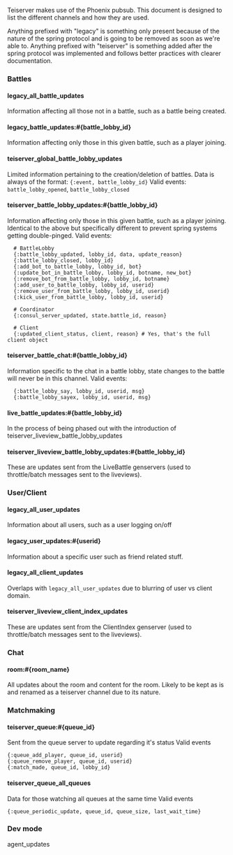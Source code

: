 Teiserver makes use of the Phoenix pubsub. This document is designed to list the different channels and how they are used.

Anything prefixed with "legacy" is something only present because of the nature of the spring protocol and is going to be removed as soon as we're able to.
Anything prefixed with "teiserver" is something added after the spring protocol was implemented and follows better practices with clearer documentation.

### Battles
#### legacy_all_battle_updates
Information affecting all those not in a battle, such as a battle being created.

#### legacy_battle_updates:#{battle_lobby_id}
Information affecting only those in this given battle, such as a player joining.

#### teiserver_global_battle_lobby_updates
Limited information pertaining to the creation/deletion of battles.
Data is always of the format: `{:event, battle_lobby_id}`
Valid events: `battle_lobby_opened`, `battle_lobby_closed`

#### teiserver_battle_lobby_updates:#{battle_lobby_id}
Information affecting only those in this given battle, such as a player joining. Identical to the above but specifically different to prevent spring systems getting double-pinged.
Valid events:
```
  # BattleLobby
  {:battle_lobby_updated, lobby_id, data, update_reason}
  {:battle_lobby_closed, lobby_id}
  {:add_bot_to_battle_lobby, lobby_id, bot}
  {:update_bot_in_battle_lobby, lobby_id, botname, new_bot}
  {:remove_bot_from_battle_lobby, lobby_id, botname}
  {:add_user_to_battle_lobby, lobby_id, userid}
  {:remove_user_from_battle_lobby, lobby_id, userid}
  {:kick_user_from_battle_lobby, lobby_id, userid}
  
  # Coordinator
  {:consul_server_updated, state.battle_id, reason}

  # Client
  {:updated_client_status, client, reason} # Yes, that's the full client object
```

#### teiserver_battle_chat:#{battle_lobby_id}
Information specific to the chat in a battle lobby, state changes to the battle will never be in this channel.
Valid events:
```
  {:battle_lobby_say, lobby_id, userid, msg}
  {:battle_lobby_sayex, lobby_id, userid, msg}
```

#### live_battle_updates:#{battle_lobby_id}
In the process of being phased out with the introduction of teiserver_liveview_battle_lobby_updates

#### teiserver_liveview_battle_lobby_updates:#{battle_lobby_id}
These are updates sent from the LiveBattle genservers (used to throttle/batch messages sent to the liveviews).

### User/Client
#### legacy_all_user_updates
Information about all users, such as a user logging on/off

#### legacy_user_updates:#{userid}
Information about a specific user such as friend related stuff.

#### legacy_all_client_updates
Overlaps with `legacy_all_user_updates` due to blurring of user vs client domain.

#### teiserver_liveview_client_index_updates
These are updates sent from the ClientIndex genserver (used to throttle/batch messages sent to the liveviews).

### Chat
#### room:#{room_name}
All updates about the room and content for the room. Likely to be kept as is and renamed as a teiserver channel due to its nature.

### Matchmaking
#### teiserver_queue:#{queue_id}
Sent from the queue server to update regarding it's status
Valid events
```
{:queue_add_player, queue_id, userid}
{:queue_remove_player, queue_id, userid}
{:match_made, queue_id, lobby_id}
```

#### teiserver_queue_all_queues
Data for those watching all queues at the same time
Valid events
```
{:queue_periodic_update, queue_id, queue_size, last_wait_time}
```


### Dev mode
agent_updates